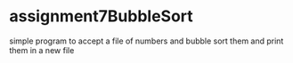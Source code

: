 # assignment7BubbleSort
simple program to accept a file of numbers and bubble sort them and print them in a new file
